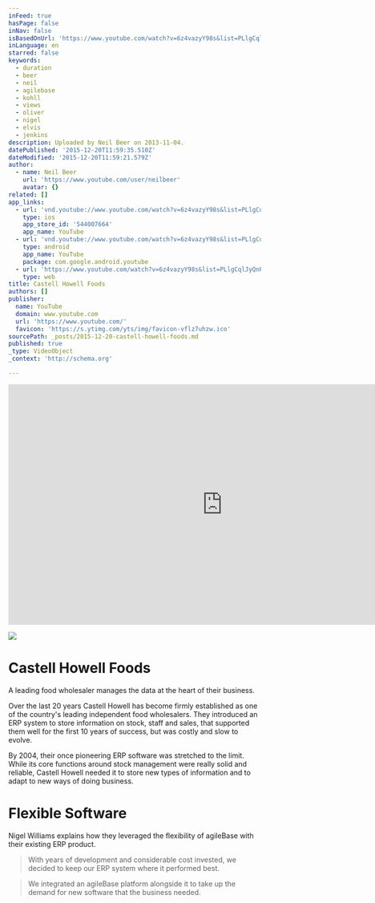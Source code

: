 ```yaml
---
inFeed: true
hasPage: false
inNav: false
isBasedOnUrl: 'https://www.youtube.com/watch?v=6z4vazyY98s&list=PLlgCqlJyQnPNw-O6_IBQF0odA9_sSnrek'
inLanguage: en
starred: false
keywords:
  - duration
  - beer
  - neil
  - agilebase
  - kohll
  - views
  - oliver
  - nigel
  - elvis
  - jenkins
description: Uploaded by Neil Beer on 2013-11-04.
datePublished: '2015-12-20T11:59:35.510Z'
dateModified: '2015-12-20T11:59:21.579Z'
author:
  - name: Neil Beer
    url: 'https://www.youtube.com/user/neilbeer'
    avatar: {}
related: []
app_links:
  - url: 'vnd.youtube://www.youtube.com/watch?v=6z4vazyY98s&list=PLlgCqlJyQnPNw-O6_IBQF0odA9_sSnrek&feature=applinks'
    type: ios
    app_store_id: '544007664'
    app_name: YouTube
  - url: 'vnd.youtube://www.youtube.com/watch?v=6z4vazyY98s&list=PLlgCqlJyQnPNw-O6_IBQF0odA9_sSnrek&feature=applinks'
    type: android
    app_name: YouTube
    package: com.google.android.youtube
  - url: 'https://www.youtube.com/watch?v=6z4vazyY98s&list=PLlgCqlJyQnPNw-O6_IBQF0odA9_sSnrek&feature=applinks'
    type: web
title: Castell Howell Foods
authors: []
publisher:
  name: YouTube
  domain: www.youtube.com
  url: 'https://www.youtube.com/'
  favicon: 'https://s.ytimg.com/yts/img/favicon-vflz7uhzw.ico'
sourcePath: _posts/2015-12-20-castell-howell-foods.md
published: true
_type: VideoObject
_context: 'http://schema.org'

---
```

<iframe src="https://cdn.embedly.com/widgets/media.html?src=https%3A%2F%2Fwww.youtube.com%2Fembed%2Fvideoseries%3Flist%3DPLlgCqlJyQnPNw-O6_IBQF0odA9_sSnrek&amp;url=https%3A%2F%2Fwww.youtube.com%2Fwatch%3Fv%3D6z4vazyY98s%26list%3DPLlgCqlJyQnPNw-O6_IBQF0odA9_sSnrek&amp;image=https%3A%2F%2Fi.ytimg.com%2Fvi%2F6z4vazyY98s%2Fhqdefault.jpg&amp;key=b7d04c9b404c499eba89ee7072e1c4f7&amp;type=text%2Fhtml&amp;schema=youtube" width="854" height="480" scrolling="no" frameborder="0" allowfullscreen="allowfullscreen" style=""></iframe>

![](https://the-grid-user-content.s3-us-west-2.amazonaws.com/f50dbba4-ada6-4309-b74b-238d5a57725f.jpg)

# Castell Howell Foods

A leading food wholesaler manages the data at the heart of their business.

Over the last 20 years Castell Howell has become firmly established as one of the country's leading independent food wholesalers. They introduced an ERP system to store information on stock, staff and sales, that supported them well for the first 10 years of success, but was costly and slow to evolve.

By 2004, their once pioneering ERP software was stretched to the limit. While its core functions around stock management were really solid and reliable, Castell Howell needed it to store new types of information and to adapt to new ways of doing business.

# Flexible Software

Nigel Williams explains how they leveraged the flexibility of agileBase with their existing ERP product.

> With years of development and considerable cost invested, we decided to keep our ERP system where it performed best.

> We integrated an agileBase platform alongside it to take up the demand for new software that the business needed.